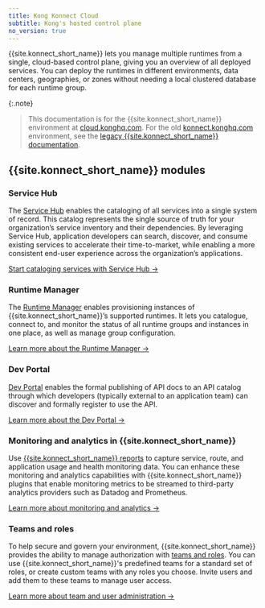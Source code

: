 ```yaml
---
title: Kong Konnect Cloud
subtitle: Kong's hosted control plane
no_version: true
---
```


{{site.konnect_short_name}} lets you manage multiple runtimes from a
single, cloud-based control plane, giving you an overview of all deployed
services. You can deploy the runtimes in different environments, data
centers, geographies, or zones without needing a local clustered database for
each runtime group.

{:.note}
> This documentation is for the {{site.konnect_short_name}} environment at
[cloud.konghq.com](https://cloud.konghq.com). For the old
[konnect.konghq.com](https://konnect.konghq.com) environment, see the
[legacy {{site.konnect_short_name}} documentation](/konnect/legacy).

## {{site.konnect_short_name}} modules

### Service Hub

The [Service Hub](/konnect/servicehub) enables the cataloging of all services
into a single system of record. This catalog represents the single source of
truth for your organization’s service inventory and their dependencies. By
leveraging Service Hub, application developers can search, discover, and consume
existing services to accelerate their time-to-market, while enabling a more
consistent end-user experience across the organization’s applications.

[Start cataloging services with Service Hub &rarr;](/konnect/servicehub)

### Runtime Manager

The [Runtime Manager](/konnect/runtime-manager) enables provisioning instances
of {{site.konnect_short_name}}’s supported runtimes. It lets you catalogue,
connect to, and monitor the status of all runtime groups and instances in one
place, as well as manage group configuration.

[Learn more about the Runtime Manager &rarr;](/konnect/runtime-manager)

### Dev Portal

[Dev Portal](/konnect/dev-portal) enables the formal publishing of API docs to
an API catalog through which developers (typically external to an application team)
can discover and formally register to use the API.

[Learn more about the Dev Portal &rarr;](/konnect/dev-portal)

### Monitoring and analytics in {{site.konnect_short_name}}

Use [{{site.konnect_short_name}} reports](/konnect/vitals) to capture service, route, and
application usage and health monitoring data. You can enhance these monitoring
and analytics capabilities with {{site.konnect_short_name}} plugins that enable
monitoring metrics to be streamed to third-party analytics providers such as
Datadog and Prometheus.

[Learn more about monitoring and analytics &rarr;](/konnect/vitals)

### Teams and roles

To help secure and govern your environment, {{site.konnect_short_name}} provides
the ability to manage authorization with [teams and roles](/konnect/org-management/teams-and-roles).
You can use {{site.konnect_short_name}}'s
predefined teams for a standard set of roles, or create custom teams with
any roles you choose. Invite users and add them to these teams to manage user
access.

[Learn more about team and user administration &rarr;](/konnect/org-management/teams-and-roles)
